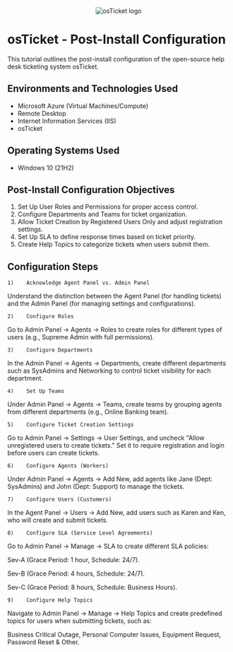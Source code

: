 <p align="center">
<img src="https://i.imgur.com/Clzj7Xs.png" alt="osTicket logo"/>
</p>

<h1>osTicket - Post-Install Configuration</h1>
This tutorial outlines the post-install configuration of the open-source help desk ticketing system osTicket.<br />

<h2>Environments and Technologies Used</h2>

- Microsoft Azure (Virtual Machines/Compute)
- Remote Desktop
- Internet Information Services (IIS)
- osTicket

<h2>Operating Systems Used </h2>

- Windows 10</b> (21H2)

<h2>Post-Install Configuration Objectives</h2>

1.  Set Up User Roles and Permissions for proper access control.
2.  Configure Departments and Teams for ticket organization.
3.  Allow Ticket Creation by Registered Users Only and adjust registration settings.
4.  Set Up SLA to define response times based on ticket priority.
5.  Create Help Topics to categorize tickets when users submit them.

<h2>Configuration Steps</h2>

    1)    Acknowledge Agent Panel vs. Admin Panel
Understand the distinction between the Agent Panel (for handling tickets) and the Admin Panel (for managing settings and configurations).

    2)    Configure Roles
Go to Admin Panel → Agents → Roles to create roles for different types of users (e.g., Supreme Admin with full permissions).

    3)    Configure Departments
In the Admin Panel → Agents → Departments, create different departments such as SysAdmins and Networking to control ticket visibility for each department.

    4)    Set Up Teams
Under Admin Panel → Agents → Teams, create teams by grouping agents from different departments (e.g., Online Banking team).

    5)    Configure Ticket Creation Settings
Go to Admin Panel → Settings → User Settings, and uncheck "Allow unregistered users to create tickets." Set it to require registration and login before users can create tickets.

    6)    Configure Agents (Workers)
Under Admin Panel → Agents → Add New, add agents like Jane (Dept: SysAdmins) and John (Dept: Support) to manage the tickets.

    7)    Configure Users (Customers)
In the Agent Panel → Users → Add New, add users such as Karen and Ken, who will create and submit tickets.

    8)    Configure SLA (Service Level Agreements)
Go to Admin Panel → Manage → SLA to create different SLA policies:

Sev-A (Grace Period: 1 hour, Schedule: 24/7).

Sev-B (Grace Period: 4 hours, Schedule: 24/7).

Sev-C (Grace Period: 8 hours, Schedule: Business Hours).

    9)    Configure Help Topics
Navigate to Admin Panel → Manage → Help Topics and create predefined topics for users when submitting tickets, such as:

Business Critical Outage, Personal Computer Issues, Equipment Request, Password Reset & Other.
